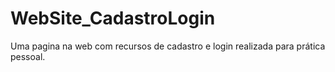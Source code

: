 # WebSite_CadastroLogin
Uma pagina na web com recursos de cadastro e login realizada para prática pessoal.
